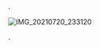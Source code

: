 
.


![IMG_20210720_233120](https://user-images.githubusercontent.com/36210723/135838804-3be5434e-8e0f-410d-899f-23245d313afc.jpg)



.
